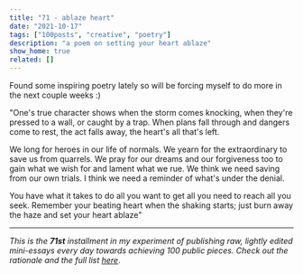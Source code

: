 ```yaml
---
title: "71 - ablaze heart"
date: "2021-10-17"
tags: ["100posts", "creative", "poetry"]
description: "a poem on setting your heart ablaze"
show_home: true
related: []
---
```

Found some inspiring poetry lately so will be forcing myself to do more in the next couple weeks :)

"One's true character shows
when the storm comes knocking,
when they're pressed to a wall,
or caught by a trap.
When plans fall through
and dangers come to rest,
the act falls away,
the heart's all that's left.

We long for heroes
in our life of normals.
We yearn for the extraordinary
to save us from quarrels.
We pray for our dreams
and our forgiveness too
to gain what we wish for
and lament what we rue.
We think we need saving
from our own trials.
I think we need a reminder
of what's under the denial.

You have what it takes
to do all you want
to get all you need
to reach all you seek.
Remember your beating heart
when the shaking starts;
just burn away the haze
and set your heart ablaze"

---
*This is the **71st** installment in my experiment of publishing raw, lightly edited mini-essays every day towards achieving 100 public pieces. Check out the rationale and the full list [here](/experiments/100posts/)*.
